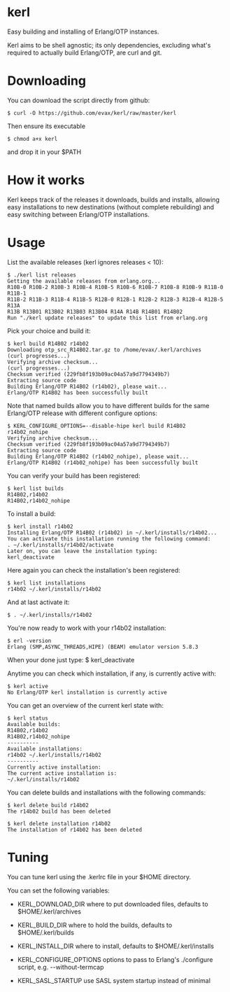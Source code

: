 kerl
====

Easy building and installing of Erlang/OTP instances.

Kerl aims to be shell agnostic; its only dependencies, excluding
what's required to actually build Erlang/OTP, are curl and git.


Downloading
===========

You can download the script directly from github:

    $ curl -O https://github.com/evax/kerl/raw/master/kerl

Then ensure its executable

    $ chmod a+x kerl

and drop it in your $PATH

How it works
============

Kerl keeps track of the releases it downloads, builds and installs,
allowing easy installations to new destinations (without complete
rebuilding) and easy switching between Erlang/OTP installations.

Usage
=====

List the available releases (kerl ignores releases < 10):

    $ ./kerl list releases
    Getting the available releases from erlang.org...
    R10B-0 R10B-2 R10B-3 R10B-4 R10B-5 R10B-6 R10B-7 R10B-8 R10B-9 R11B-0 R11B-1
    R11B-2 R11B-3 R11B-4 R11B-5 R12B-0 R12B-1 R12B-2 R12B-3 R12B-4 R12B-5 R13A
    R13B R13B01 R13B02 R13B03 R13B04 R14A R14B R14B01 R14B02
    Run "./kerl update releases" to update this list from erlang.org

Pick your choice and build it:

    $ kerl build R14B02 r14b02
    Downloading otp_src_R14B02.tar.gz to /home/evax/.kerl/archives
    (curl progresses...)
    Verifying archive checksum...
    (curl progresses...)
    Checksum verified (229fb8f193b09ac04a57a9d7794349b7)
    Extracting source code
    Building Erlang/OTP R14B02 (r14b02), please wait...
    Erlang/OTP R14B02 has been successfully built

Note that named builds allow you to have different builds for the same
Erlang/OTP release with different configure options:

    $ KERL_CONFIGURE_OPTIONS=--disable-hipe kerl build R14B02 r14b02_nohipe
    Verifying archive checksum...
    Checksum verified (229fb8f193b09ac04a57a9d7794349b7)
    Extracting source code
    Building Erlang/OTP R14B02 (r14b02_nohipe), please wait...
    Erlang/OTP R14B02 (r14b02_nohipe) has been successfully built

You can verify your build has been registered:

    $ kerl list builds
    R14B02,r14b02
    R14B02,r14b02_nohipe

To install a build:

    $ kerl install r14b02
    Installing Erlang/OTP R14B02 (r14b02) in ~/.kerl/installs/r14b02...
    You can activate this installation running the following command:
    . ~/.kerl/installs/r14b02/activate
    Later on, you can leave the installation typing:
    kerl_deactivate

Here again you can check the installation's been registered:

    $ kerl list installations
    r14b02 ~/.kerl/installs/r14b02

And at last activate it:

    $ . ~/.kerl/installs/r14b02

You're now ready to work with your r14b02 installation:

    $ erl -version
    Erlang (SMP,ASYNC_THREADS,HIPE) (BEAM) emulator version 5.8.3

When your done just type:
    $ kerl_deactivate

Anytime you can check which installation, if any, is currently active with:

    $ kerl active
    No Erlang/OTP kerl installation is currently active

You can get an overview of the current kerl state with:

    $ kerl status
    Available builds:
    R14B02,r14b02
    R14B02,r14b02_nohipe
    ----------
    Available installations:
    r14b02 ~/.kerl/installs/r14b02
    ----------
    Currently active installation:
    The current active installation is:
    ~/.kerl/installs/r14b02

You can delete builds and installations with the following commands:

    $ kerl delete build r14b02
    The r14b02 build has been deleted

    $ kerl delete installation r14b02
    The installation of r14b02 has been deleted

Tuning
======

You can tune kerl using the .kerlrc file in your $HOME directory.

You can set the following variables:

- KERL_DOWNLOAD_DIR where to put downloaded files, defaults to
  $HOME/.kerl/archives

- KERL_BUILD_DIR where to hold the builds, defaults to
  $HOME/.kerl/builds

- KERL_INSTALL_DIR where to install, defaults to $HOME/.kerl/installs

- KERL_CONFIGURE_OPTIONS options to pass to Erlang's ./configure
  script, e.g. --without-termcap

- KERL_SASL_STARTUP use SASL system startup instead of minimal
